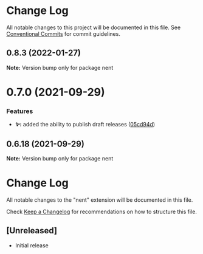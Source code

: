 # Change Log

All notable changes to this project will be documented in this file.
See [Conventional Commits](https://conventionalcommits.org) for commit guidelines.

## 0.8.3 (2022-01-27)

**Note:** Version bump only for package nent

# 0.7.0 (2021-09-29)

### Features

* **✨:** added the ability to publish draft releases ([05cd94d](https://github.com/nent/nent/commit/05cd94d6f1ec1e111c10c8d16cd80a6c84c9bfbf))

## 0.6.18 (2021-09-29)

**Note:** Version bump only for package nent

# Change Log

All notable changes to the "nent" extension will be documented in this file.

Check [Keep a Changelog](http://keepachangelog.com/) for recommendations on how to structure this file.

## [Unreleased]

* Initial release
